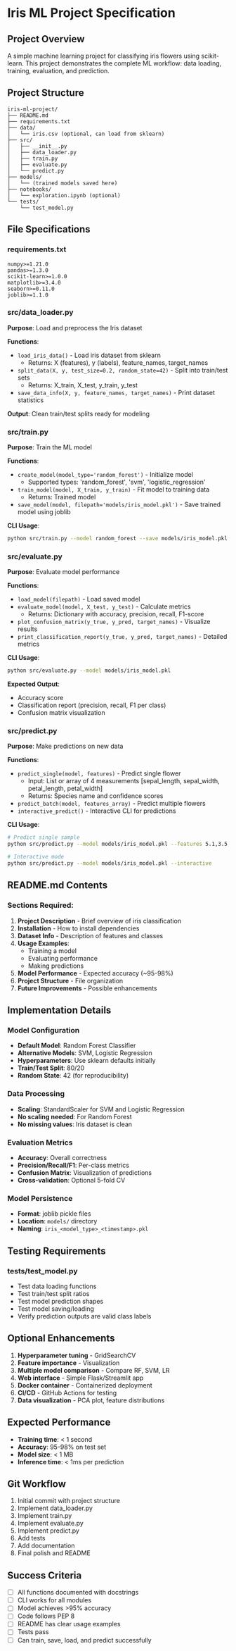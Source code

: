 # Iris ML Project Specification

## Project Overview
A simple machine learning project for classifying iris flowers using scikit-learn. This project demonstrates the complete ML workflow: data loading, training, evaluation, and prediction.

## Project Structure
```
iris-ml-project/
├── README.md
├── requirements.txt
├── data/
│   └── iris.csv (optional, can load from sklearn)
├── src/
│   ├── __init__.py
│   ├── data_loader.py
│   ├── train.py
│   ├── evaluate.py
│   └── predict.py
├── models/
│   └── (trained models saved here)
├── notebooks/
│   └── exploration.ipynb (optional)
└── tests/
    └── test_model.py
```

## File Specifications

### requirements.txt
```
numpy>=1.21.0
pandas>=1.3.0
scikit-learn>=1.0.0
matplotlib>=3.4.0
seaborn>=0.11.0
joblib>=1.1.0
```

### src/data_loader.py
**Purpose**: Load and preprocess the Iris dataset

**Functions**:
- `load_iris_data()` - Load iris dataset from sklearn
  - Returns: X (features), y (labels), feature_names, target_names
- `split_data(X, y, test_size=0.2, random_state=42)` - Split into train/test sets
  - Returns: X_train, X_test, y_train, y_test
- `save_data_info(X, y, feature_names, target_names)` - Print dataset statistics

**Output**: Clean train/test splits ready for modeling

### src/train.py
**Purpose**: Train the ML model

**Functions**:
- `create_model(model_type='random_forest')` - Initialize model
  - Supported types: 'random_forest', 'svm', 'logistic_regression'
- `train_model(model, X_train, y_train)` - Fit model to training data
  - Returns: Trained model
- `save_model(model, filepath='models/iris_model.pkl')` - Save trained model using joblib

**CLI Usage**:
```bash
python src/train.py --model random_forest --save models/iris_model.pkl
```

### src/evaluate.py
**Purpose**: Evaluate model performance

**Functions**:
- `load_model(filepath)` - Load saved model
- `evaluate_model(model, X_test, y_test)` - Calculate metrics
  - Returns: Dictionary with accuracy, precision, recall, F1-score
- `plot_confusion_matrix(y_true, y_pred, target_names)` - Visualize results
- `print_classification_report(y_true, y_pred, target_names)` - Detailed metrics

**CLI Usage**:
```bash
python src/evaluate.py --model models/iris_model.pkl
```

**Expected Output**:
- Accuracy score
- Classification report (precision, recall, F1 per class)
- Confusion matrix visualization

### src/predict.py
**Purpose**: Make predictions on new data

**Functions**:
- `predict_single(model, features)` - Predict single flower
  - Input: List or array of 4 measurements [sepal_length, sepal_width, petal_length, petal_width]
  - Returns: Species name and confidence scores
- `predict_batch(model, features_array)` - Predict multiple flowers
- `interactive_predict()` - Interactive CLI for predictions

**CLI Usage**:
```bash
# Predict single sample
python src/predict.py --model models/iris_model.pkl --features 5.1,3.5,1.4,0.2

# Interactive mode
python src/predict.py --model models/iris_model.pkl --interactive
```

## README.md Contents

### Sections Required:
1. **Project Description** - Brief overview of iris classification
2. **Installation** - How to install dependencies
3. **Dataset Info** - Description of features and classes
4. **Usage Examples**:
   - Training a model
   - Evaluating performance
   - Making predictions
5. **Model Performance** - Expected accuracy (~95-98%)
6. **Project Structure** - File organization
7. **Future Improvements** - Possible enhancements

## Implementation Details

### Model Configuration
- **Default Model**: Random Forest Classifier
- **Alternative Models**: SVM, Logistic Regression
- **Hyperparameters**: Use sklearn defaults initially
- **Train/Test Split**: 80/20
- **Random State**: 42 (for reproducibility)

### Data Processing
- **Scaling**: StandardScaler for SVM and Logistic Regression
- **No scaling needed**: For Random Forest
- **No missing values**: Iris dataset is clean

### Evaluation Metrics
- **Accuracy**: Overall correctness
- **Precision/Recall/F1**: Per-class metrics
- **Confusion Matrix**: Visualization of predictions
- **Cross-validation**: Optional 5-fold CV

### Model Persistence
- **Format**: joblib pickle files
- **Location**: `models/` directory
- **Naming**: `iris_<model_type>_<timestamp>.pkl`

## Testing Requirements

### tests/test_model.py
- Test data loading functions
- Test train/test split ratios
- Test model prediction shapes
- Test model saving/loading
- Verify prediction outputs are valid class labels

## Optional Enhancements
1. **Hyperparameter tuning** - GridSearchCV
2. **Feature importance** - Visualization
3. **Multiple model comparison** - Compare RF, SVM, LR
4. **Web interface** - Simple Flask/Streamlit app
5. **Docker container** - Containerized deployment
6. **CI/CD** - GitHub Actions for testing
7. **Data visualization** - PCA plot, feature distributions

## Expected Performance
- **Training time**: < 1 second
- **Accuracy**: 95-98% on test set
- **Model size**: < 1 MB
- **Inference time**: < 1ms per prediction

## Git Workflow
1. Initial commit with project structure
2. Implement data_loader.py
3. Implement train.py
4. Implement evaluate.py
5. Implement predict.py
6. Add tests
7. Add documentation
8. Final polish and README

## Success Criteria
- [ ] All functions documented with docstrings
- [ ] CLI works for all modules
- [ ] Model achieves >95% accuracy
- [ ] Code follows PEP 8
- [ ] README has clear usage examples
- [ ] Tests pass
- [ ] Can train, save, load, and predict successfully